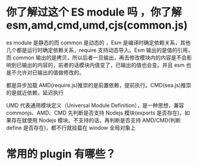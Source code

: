 # 你了解过这个 ES module 吗 ，你了解 esm,amd,cmd,umd,cjs(common.js)

es module 是静态的而 common 是动态的
，Esm 是编译时确定依赖关系，其他几个都是运行时确定依赖关系，require 支持动态导入。Esm 输出的是值的引用，而 common 输出的是拷贝，所以后者一旦输出，再去修改模块内的内容是不会影响到已输出的内容的，前者的话模块内值变了，已输出的值也会变。并且 esm 也是不允许对已输出的值做修改的。

都是异步加载
AMD(require.js)推崇的是前置依赖，提前执行。CMD(sea.js)推崇的是就近依赖，延迟执行

UMD 代表通用模块定义（Universal Module Definition），是一种思想，兼容 commonjs、AMD、CMD
先判断是否支持 Nodejs 模块(exports 是否存在)，如果存在就使用 Nodejs 模块。不支持的话，再判断是否支持 AMD/CMD(判断 define 是否存在)，都不行就挂载在 window 全局对象上

# 常用的 plugin 有哪些？
